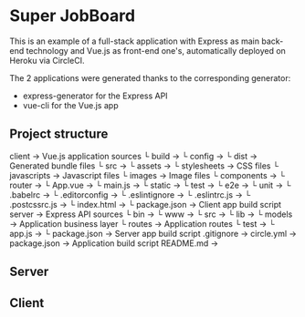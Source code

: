 # Super JobBoard

This is an example of a full-stack application with Express as main back-end technology and Vue.js as front-end one's, automatically deployed on Heroku via CircleCI.
 
The 2 applications were generated thanks to the corresponding generator:

- express-generator for the Express API
- vue-cli for the Vue.js app

## Project structure

client                   → Vue.js application sources
 └ build                 → 
 └ config                → 
 └ dist                  → Generated bundle files
 └ src                   → 
    └ assets             → 
       └ stylesheets     → CSS files
       └ javascripts     → Javascript files
       └ images          → Image files
    └ components         → 
    └ router             → 
    └ App.vue            → 
    └ main.js            → 
 └ static                → 
 └ test                  → 
    └ e2e                → 
    └ unit               → 
 └ .babelrc              → 
 └ .editorconfig         → 
 └ .eslintignore         → 
 └ .eslintrc.js          → 
 └ .postcssrc.js         → 
 └ index.html            → 
 └ package.json          → Client app build script
server                   → Express API sources
 └ bin                   → 
    └ www                → 
 └ src                   → 
    └ lib                → 
    └ models             → Application business layer
    └ routes             → Application routes
 └ test                  → 
 └ app.js                → 
 └ package.json          → Server app build script
.gitignore               → 
circle.yml               → 
package.json             → Application build script
README.md                → 

## Server

## Client

